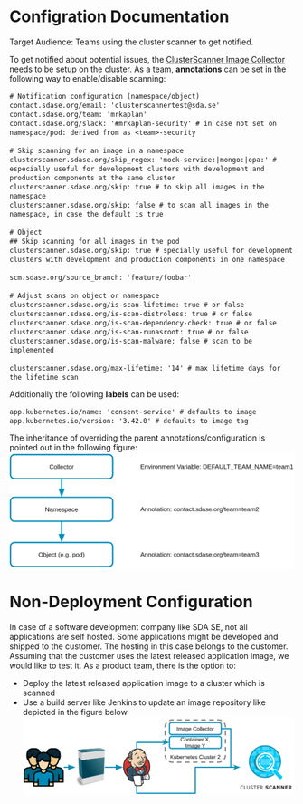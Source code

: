 # Configration Documentation
Target Audience: Teams using the cluster scanner to get notified.

To get notified about potential issues, the [ClusterScanner Image Collector](../../deployment/clusterscanner-image-collector.md) needs to be setup on the cluster.
As a team, **annotations** can be set in the following way to enable/disable scanning:

```
# Notification configuration (namespace/object)
contact.sdase.org/email: 'clusterscannertest@sda.se'
contact.sdase.org/team: 'mrkaplan'
contact.sdase.org/slack: '#mrkaplan-security' # in case not set on namespace/pod: derived from as <team>-security

# Skip scanning for an image in a namespace
clusterscanner.sdase.org/skip_regex: 'mock-service:|mongo:|opa:' # especially useful for development clusters with development and production components at the same cluster
clusterscanner.sdase.org/skip: true # to skip all images in the namespace
clusterscanner.sdase.org/skip: false # to scan all images in the namespace, in case the default is true

# Object
## Skip scanning for all images in the pod
clusterscanner.sdase.org/skip: true # specially useful for development clusters with development and production components in one namespace

scm.sdase.org/source_branch: 'feature/foobar'

# Adjust scans on object or namespace
clusterscanner.sdase.org/is-scan-lifetime: true # or false
clusterscanner.sdase.org/is-scan-distroless: true # or false
clusterscanner.sdase.org/is-scan-dependency-check: true # or false
clusterscanner.sdase.org/is-scan-runasroot: true # or false
clusterscanner.sdase.org/is-scan-malware: false # scan to be implemented

clusterscanner.sdase.org/max-lifetime: '14' # max lifetime days for the lifetime scan
```

Additionally the following **labels** can be used:

```
app.kubernetes.io/name: 'consent-service' # defaults to image
app.kubernetes.io/version: '3.42.0' # defaults to image tag
```


The inheritance of overriding the parent annotations/configuration is pointed out in the following figure:
![inheritance](inheritance.png)

# Non-Deployment Configuration
In case of a software development company like SDA SE, not all applications are self hosted. Some applications might be developed and shipped to the customer. The hosting in this case belongs to the customer.
Assuming that the customer uses the latest released application image, we would like to test it.
As a product team, there is the option to:
* Deploy the latest released application image to a cluster which is scanned
* Use a build server like Jenkins to update an image repository like depicted in the figure below
![inheritance](latest-jenkins.png)
